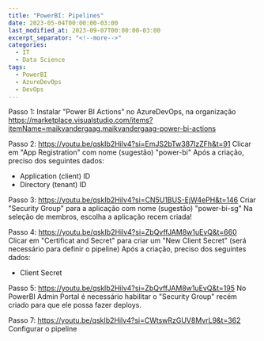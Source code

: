 ```yaml
---
title: "PowerBI: Pipelines"
date: 2023-05-04T00:00:00-03:00
last_modified_at: 2023-09-07T00:00:00-03:00
excerpt_separator: "<!--more-->"
categories:
  - IT
  - Data Science
tags:
  - PowerBI
  - AzureDevOps
  - DevOps
---
```






Passo 1: Instalar "Power BI Actions" no AzureDevOps, na organização
https://marketplace.visualstudio.com/items?itemName=maikvandergaag.maikvandergaag-power-bi-actions

Passo 2:
https://youtu.be/qskIb2Hilv4?si=EmJS2bTw387IzZFh&t=91
Clicar em "App Registration" com nome (sugestão) "power-bi"
Após a criação, preciso dos seguintes dados:
- Application (client) ID
- Directory (tenant) ID

Passo 3:
https://youtu.be/qskIb2Hilv4?si=CN5U1BUS-EjW4ePH&t=146
Criar "Security Group" para a aplicação com nome (sugestão) "power-bi-sg"
Na seleção de membros, escolha a aplicação recem criada!

Passo 4:
https://youtu.be/qskIb2Hilv4?si=ZbQvffJAM8w1uEvQ&t=660
Clicar em "Certificat and Secret" para criar um "New Client Secret" (será necessário para definir o pipeline)
Após a criação, preciso dos seguintes dados:
- Client Secret

Passo 5:
https://youtu.be/qskIb2Hilv4?si=ZbQvffJAM8w1uEvQ&t=195
No PowerBI Admin Portal é necessário habilitar o "Security Group" recém criado para que ele possa fazer deploys.

Passo 7:
https://youtu.be/qskIb2Hilv4?si=CWtswRzGUV8MvrL9&t=362
Configurar o pipeline
